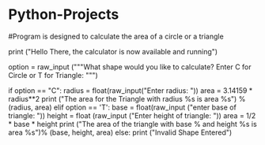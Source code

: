 # Python-Projects

#Program is designed to calculate the area of a circle or a triangle

print ("Hello There, the calculator is now available and running")

option = raw_input ("""What shape would you like to calculate?
Enter C for Circle or T for Triangle: """)

if option == "C":
  radius = float(raw_input("Enter radius: "))
  area = 3.14159 * radius**2
  print ("The area for the Triangle with radius %s is area %s") %(radius, area) 
elif option == 'T':
  base = float(raw_input ("enter base of triangle: "))
  height = float (raw_input ("Enter height of triangle: "))
  area = 1/2 * base * height
  print ("The area of the triangle with base % and height %s is area %s")% (base, height, area)
else:
  print ("Invalid Shape Entered")
